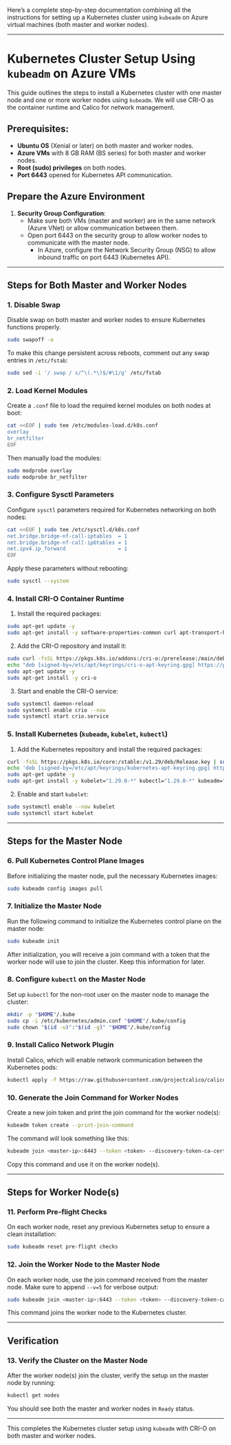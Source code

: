 Here’s a complete step-by-step documentation combining all the instructions for setting up a Kubernetes cluster using `kubeadm` on Azure virtual machines (both master and worker nodes).

---

# Kubernetes Cluster Setup Using `kubeadm` on Azure VMs

This guide outlines the steps to install a Kubernetes cluster with one master node and one or more worker nodes using `kubeadm`. We will use CRI-O as the container runtime and Calico for network management.

## Prerequisites:
- **Ubuntu OS** (Xenial or later) on both master and worker nodes.
- **Azure VMs** with 8 GB RAM (BS series) for both master and worker nodes.
- **Root (sudo) privileges** on both nodes.
- **Port 6443** opened for Kubernetes API communication.

## Prepare the Azure Environment
1. **Security Group Configuration**:
   - Make sure both VMs (master and worker) are in the same network (Azure VNet) or allow communication between them.
   - Open port 6443 on the security group to allow worker nodes to communicate with the master node.
     - In Azure, configure the Network Security Group (NSG) to allow inbound traffic on port 6443 (Kubernetes API).
  
---

## Steps for Both Master and Worker Nodes

### 1. Disable Swap

Disable swap on both master and worker nodes to ensure Kubernetes functions properly.

```bash
sudo swapoff -a
```

To make this change persistent across reboots, comment out any swap entries in `/etc/fstab`:

```bash
sudo sed -i '/ swap / s/^\(.*\)$/#\1/g' /etc/fstab
```

### 2. Load Kernel Modules

Create a `.conf` file to load the required kernel modules on both nodes at boot:

```bash
cat <<EOF | sudo tee /etc/modules-load.d/k8s.conf
overlay
br_netfilter
EOF
```

Then manually load the modules:

```bash
sudo modprobe overlay
sudo modprobe br_netfilter
```

### 3. Configure Sysctl Parameters

Configure `sysctl` parameters required for Kubernetes networking on both nodes:

```bash
cat <<EOF | sudo tee /etc/sysctl.d/k8s.conf
net.bridge.bridge-nf-call-iptables  = 1
net.bridge.bridge-nf-call-ip6tables = 1
net.ipv4.ip_forward                 = 1
EOF
```

Apply these parameters without rebooting:

```bash
sudo sysctl --system
```

### 4. Install CRI-O Container Runtime

1. Install the required packages:

```bash
sudo apt-get update -y
sudo apt-get install -y software-properties-common curl apt-transport-https ca-certificates gpg
```

2. Add the CRI-O repository and install it:

```bash
sudo curl -fsSL https://pkgs.k8s.io/addons:/cri-o:/prerelease:/main/deb/Release.key | sudo gpg --dearmor -o /etc/apt/keyrings/cri-o-apt-keyring.gpg
echo "deb [signed-by=/etc/apt/keyrings/cri-o-apt-keyring.gpg] https://pkgs.k8s.io/addons:/cri-o:/prerelease:/main/deb/ /" | sudo tee /etc/apt/sources.list.d/cri-o.list
sudo apt-get update -y
sudo apt-get install -y cri-o
```

3. Start and enable the CRI-O service:

```bash
sudo systemctl daemon-reload
sudo systemctl enable crio --now
sudo systemctl start crio.service
```

### 5. Install Kubernetes (`kubeadm`, `kubelet`, `kubectl`)

1. Add the Kubernetes repository and install the required packages:

```bash
curl -fsSL https://pkgs.k8s.io/core:/stable:/v1.29/deb/Release.key | sudo gpg --dearmor -o /etc/apt/keyrings/kubernetes-apt-keyring.gpg
echo 'deb [signed-by=/etc/apt/keyrings/kubernetes-apt-keyring.gpg] https://pkgs.k8s.io/core:/stable:/v1.29/deb/ /' | sudo tee /etc/apt/sources.list.d/kubernetes.list
sudo apt-get update -y
sudo apt-get install -y kubelet="1.29.0-*" kubectl="1.29.0-*" kubeadm="1.29.0-*"
```

2. Enable and start `kubelet`:

```bash
sudo systemctl enable --now kubelet
sudo systemctl start kubelet
```

---

## Steps for the Master Node

### 6. Pull Kubernetes Control Plane Images

Before initializing the master node, pull the necessary Kubernetes images:

```bash
sudo kubeadm config images pull
```

### 7. Initialize the Master Node

Run the following command to initialize the Kubernetes control plane on the master node:

```bash
sudo kubeadm init
```

After initialization, you will receive a join command with a token that the worker node will use to join the cluster. Keep this information for later.

### 8. Configure `kubectl` on the Master Node

Set up `kubectl` for the non-root user on the master node to manage the cluster:

```bash
mkdir -p "$HOME"/.kube
sudo cp -i /etc/kubernetes/admin.conf "$HOME"/.kube/config
sudo chown "$(id -u)":"$(id -g)" "$HOME"/.kube/config
```

### 9. Install Calico Network Plugin

Install Calico, which will enable network communication between the Kubernetes pods:

```bash
kubectl apply -f https://raw.githubusercontent.com/projectcalico/calico/v3.26.0/manifests/calico.yaml
```

### 10. Generate the Join Command for Worker Nodes

Create a new join token and print the join command for the worker node(s):

```bash
kubeadm token create --print-join-command
```

The command will look something like this:

```bash
kubeadm join <master-ip>:6443 --token <token> --discovery-token-ca-cert-hash sha256:<hash>
```

Copy this command and use it on the worker node(s).

---

## Steps for Worker Node(s)

### 11. Perform Pre-flight Checks

On each worker node, reset any previous Kubernetes setup to ensure a clean installation:

```bash
sudo kubeadm reset pre-flight checks
```

### 12. Join the Worker Node to the Master Node

On each worker node, use the join command received from the master node. Make sure to append `--v=5` for verbose output:

```bash
sudo kubeadm join <master-ip>:6443 --token <token> --discovery-token-ca-cert-hash sha256:<hash> --v=5
```

This command joins the worker node to the Kubernetes cluster.

---

## Verification

### 13. Verify the Cluster on the Master Node

After the worker node(s) join the cluster, verify the setup on the master node by running:

```bash
kubectl get nodes
```

You should see both the master and worker nodes in `Ready` status.

---

This completes the Kubernetes cluster setup using `kubeadm` with CRI-O on both master and worker nodes.
